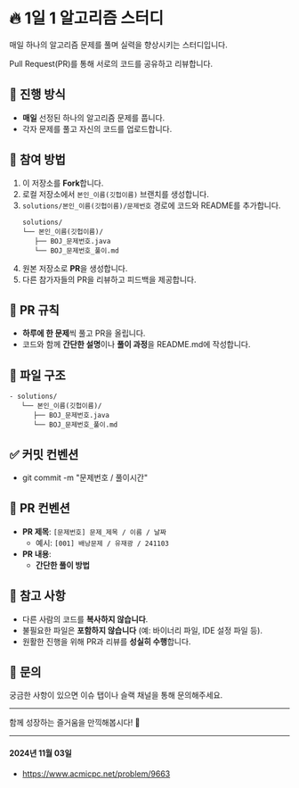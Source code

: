 # 🔥 1일 1 알고리즘 스터디

매일 하나의 알고리즘 문제를 풀며 실력을 향상시키는 스터디입니다.

Pull Request(PR)를 통해 서로의 코드를 공유하고 리뷰합니다.

## 📌 진행 방식

- **매일** 선정된 하나의 알고리즘 문제를 풉니다.
- 각자 문제를 풀고 자신의 코드를 업로드합니다.

## 🚀 참여 방법

1. 이 저장소를 **Fork**합니다.
2. 로컬 저장소에서 `본인_이름(깃헙이름)` 브랜치를 생성합니다.
3. `solutions/본인_이름(깃헙이름)/문제번호` 경로에 코드와 README를 추가합니다.
   ```
   solutions/
   └── 본인_이름(깃헙이름)/
      ├── BOJ_문제번호.java
      └── BOJ_문제번호_풀이.md
   ```
4. 원본 저장소로 **PR**을 생성합니다.
5. 다른 참가자들의 PR을 리뷰하고 피드백을 제공합니다.

## 📖 PR 규칙

- **하루에 한 문제**씩 풀고 PR을 올립니다.
- 코드와 함께 **간단한 설명**이나 **풀이 과정**을 README.md에 작성합니다.

## 📂 파일 구조

```
- solutions/
   └── 본인_이름(깃헙이름)/
      ├── BOJ_문제번호.java
      └── BOJ_문제번호_풀이.md
```

## ✅ 커밋 컨벤션

- git commit -m "문제번호 / 풀이시간"

## 📢 PR 컨벤션

- **PR 제목**: `[문제번호] 문제_제목 / 이름 / 날짜`
   - 예시: `[001] 배낭문제 / 유재광 / 241103`
- **PR 내용**:
   - **간단한 풀이 방법**

## 📝 참고 사항

- 다른 사람의 코드를 **복사하지 않습니다**.
- 불필요한 파일은 **포함하지 않습니다** (예: 바이너리 파일, IDE 설정 파일 등).
- 원활한 진행을 위해 PR과 리뷰를 **성실히 수행**합니다.

## 💬 문의

궁금한 사항이 있으면 이슈 탭이나 슬랙 채널을 통해 문의해주세요.

---

함께 성장하는 즐거움을 만끽해봅시다! 🚀


---

#### 2024년 11월 03일
- https://www.acmicpc.net/problem/9663
